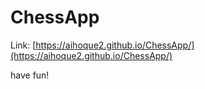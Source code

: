 # ChessApp
Link: [https://aihoque2.github.io/ChessApp/](https://aihoque2.github.io/ChessApp/)

have fun!
